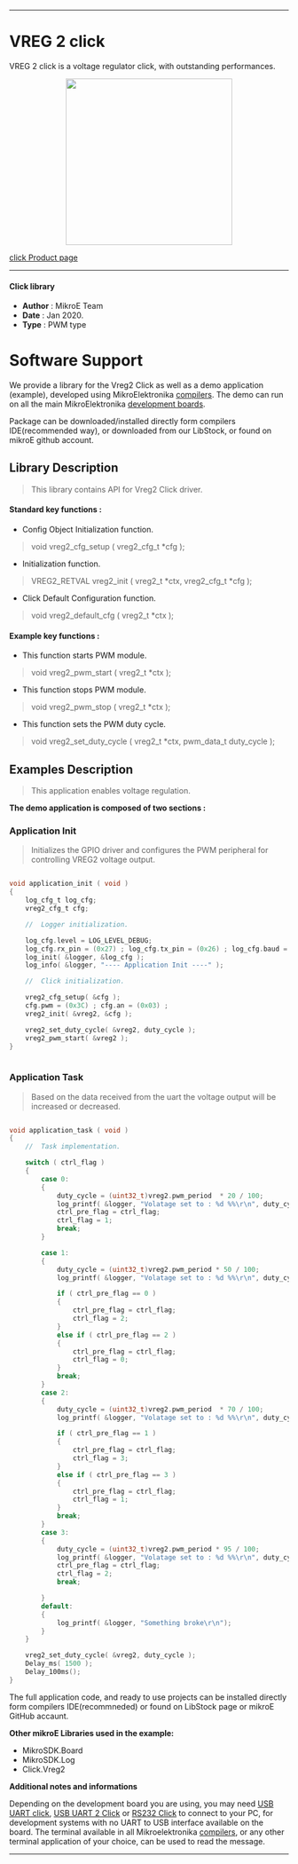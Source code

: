 
---
# VREG 2 click

VREG 2 click is a voltage regulator click, with outstanding performances. 

<p align="center">
  <img src="https://download.mikroe.com/images/click_for_ide/vreg2_click.png" height=300px>
</p>

[click Product page](<https://www.mikroe.com/vreg-2-click>)

---


#### Click library 

- **Author**        : MikroE Team
- **Date**          : Jan 2020.
- **Type**          : PWM type


# Software Support

We provide a library for the Vreg2 Click 
as well as a demo application (example), developed using MikroElektronika 
[compilers](https://shop.mikroe.com/compilers). 
The demo can run on all the main MikroElektronika [development boards](https://shop.mikroe.com/development-boards).

Package can be downloaded/installed directly form compilers IDE(recommended way), or downloaded from our LibStock, or found on mikroE github account. 

## Library Description

> This library contains API for Vreg2 Click driver.

#### Standard key functions :

- Config Object Initialization function.
> void vreg2_cfg_setup ( vreg2_cfg_t *cfg ); 
 
- Initialization function.
> VREG2_RETVAL vreg2_init ( vreg2_t *ctx, vreg2_cfg_t *cfg );

- Click Default Configuration function.
> void vreg2_default_cfg ( vreg2_t *ctx );


#### Example key functions :

- This function starts PWM module.
> void vreg2_pwm_start ( vreg2_t *ctx );
 
- This function stops PWM module.
> void vreg2_pwm_stop ( vreg2_t *ctx );

- This function sets the PWM duty cycle.
> void vreg2_set_duty_cycle ( vreg2_t *ctx, pwm_data_t duty_cycle );

## Examples Description

> This application enables voltage regulation.

**The demo application is composed of two sections :**

### Application Init 

> Initializes the GPIO driver and configures the PWM 
> peripheral for controlling VREG2 voltage output.

```c

void application_init ( void )
{
    log_cfg_t log_cfg;
    vreg2_cfg_t cfg;

    //  Logger initialization.

    log_cfg.level = LOG_LEVEL_DEBUG;
    log_cfg.rx_pin = (0x27) ; log_cfg.tx_pin = (0x26) ; log_cfg.baud = 9600; log_cfg.level = LOG_LEVEL_DEBUG; ;
    log_init( &logger, &log_cfg );
    log_info( &logger, "---- Application Init ----" );

    //  Click initialization.

    vreg2_cfg_setup( &cfg );
    cfg.pwm = (0x3C) ; cfg.an = (0x03) ;
    vreg2_init( &vreg2, &cfg );

    vreg2_set_duty_cycle( &vreg2, duty_cycle );
    vreg2_pwm_start( &vreg2 );
}
  
```

### Application Task

> Based on the data received from the uart the voltage output will be increased or decreased.

```c

void application_task ( void )
{
    //  Task implementation.

    switch ( ctrl_flag )
    {
        case 0:
        {
            duty_cycle = (uint32_t)vreg2.pwm_period  * 20 / 100;
            log_printf( &logger, "Volatage set to : %d %%\r\n", duty_cycle );
            ctrl_pre_flag = ctrl_flag;
            ctrl_flag = 1;
            break;
        }

        case 1:
        {
            duty_cycle = (uint32_t)vreg2.pwm_period * 50 / 100;
            log_printf( &logger, "Volatage set to : %d %%\r\n", duty_cycle );

            if ( ctrl_pre_flag == 0 )
            {
                ctrl_pre_flag = ctrl_flag;
                ctrl_flag = 2;
            }
            else if ( ctrl_pre_flag == 2 )
            {
                ctrl_pre_flag = ctrl_flag;
                ctrl_flag = 0;
            }
            break;
        }
        case 2:
        {
            duty_cycle = (uint32_t)vreg2.pwm_period  * 70 / 100;
            log_printf( &logger, "Volatage set to : %d %%\r\n", duty_cycle );

            if ( ctrl_pre_flag == 1 )
            {
                ctrl_pre_flag = ctrl_flag;
                ctrl_flag = 3;
            }
            else if ( ctrl_pre_flag == 3 )
            {
                ctrl_pre_flag = ctrl_flag;
                ctrl_flag = 1;
            }
            break;
        }
        case 3:
        {
            duty_cycle = (uint32_t)vreg2.pwm_period * 95 / 100;
            log_printf( &logger, "Volatage set to : %d %%\r\n", duty_cycle );
            ctrl_pre_flag = ctrl_flag;
            ctrl_flag = 2;
            break;

        }
        default:
        {
            log_printf( &logger, "Something broke\r\n");
        }
    }

    vreg2_set_duty_cycle( &vreg2, duty_cycle );
    Delay_ms( 1500 );
    Delay_100ms();
} 

```

The full application code, and ready to use projects can be  installed directly form compilers IDE(recommneded) or found on LibStock page or mikroE GitHub accaunt.

**Other mikroE Libraries used in the example:** 

- MikroSDK.Board
- MikroSDK.Log
- Click.Vreg2

**Additional notes and informations**

Depending on the development board you are using, you may need 
[USB UART click](https://shop.mikroe.com/usb-uart-click), 
[USB UART 2 Click](https://shop.mikroe.com/usb-uart-2-click) or 
[RS232 Click](https://shop.mikroe.com/rs232-click) to connect to your PC, for 
development systems with no UART to USB interface available on the board. The 
terminal available in all Mikroelektronika 
[compilers](https://shop.mikroe.com/compilers), or any other terminal application 
of your choice, can be used to read the message.



---
